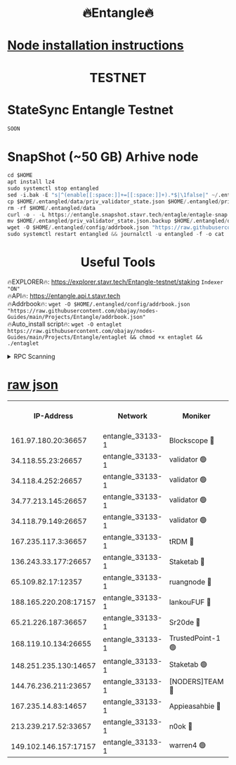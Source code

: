 <h1 align="center"> 🔥Entangle🔥</h1>

[Node installation instructions](https://github.com/obajay/nodes-Guides/tree/main/Projects/Entangle)
=

<h1 align="center"> TESTNET</h1>

# StateSync Entangle Testnet
```python
SOON
```
# SnapShot (~50 GB) Arhive node
```python
cd $HOME
apt install lz4
sudo systemctl stop entangled
sed -i.bak -E "s|^(enable[[:space:]]+=[[:space:]]+).*$|\1false|" ~/.entangled/config/config.toml
cp $HOME/.entangled/data/priv_validator_state.json $HOME/.entangled/priv_validator_state.json.backup
rm -rf $HOME/.entangled/data
curl -o - -L https://entangle.snapshot.stavr.tech/entagle/entagle-snap.tar.lz4 | lz4 -c -d - | tar -x -C $HOME/.entangled --strip-components 2
mv $HOME/.entangled/priv_validator_state.json.backup $HOME/.entangled/data/priv_validator_state.json
wget -O $HOME/.entangled/config/addrbook.json "https://raw.githubusercontent.com/obajay/nodes-Guides/main/Projects/Entangle/addrbook.json"
sudo systemctl restart entangled && journalctl -u entangled -f -o cat
```
 <h1 align="center"> Useful Tools</h1>
 
🔥EXPLORER🔥: https://explorer.stavr.tech/Entangle-testnet/staking        `Indexer "ON"` \
🔥API🔥:      https://entangle.api.t.stavr.tech \
🔥Addrbook🔥: ```wget -O $HOME/.entangled/config/addrbook.json "https://raw.githubusercontent.com/obajay/nodes-Guides/main/Projects/Entangle/addrbook.json"``` \
🔥Auto_install script🔥:  `wget -O entaglet https://raw.githubusercontent.com/obajay/nodes-Guides/main/Projects/Entangle/entaglet && chmod +x entaglet && ./entaglet`


<details>
<summary>RPC Scanning</summary>

<h2 align="center"> We scan nodes in real time every 4 hours. And we provide the final result of RPC endpoints.
We cannot influence the operation of these nodes in any way. </h2>


```python
If Voting Power is higher than 0 --> then the Node is a validator of the network and may be subject to attack and be a potential threat to the chain.
```
```python
We marked such validators with a red symbol
```

</details>

[raw json](https://rpc-check.entangt.stavr.tech/entangt/rpc-entangt-result.json)
=


<table><tr><th>IP-Address</th><th>Network</th><th>Moniker</th><th>Latest Block Height</th><th>Earliest Block Height</th><th>Catching Up</th><th>Tx Index</th><th>Voting Power</th><th>Scan Time</th></tr><tr><td>161.97.180.20:36657</td><td>entangle_33133-1</td><td>Blockscope 🔴</td><td>2566495</td><td>1</td><td>False</td><td>off</td><td>309494051795856</td><td>2024-03-09T19:55:23.089813157UTC</td></tr><tr><td>34.118.55.23:26657</td><td>entangle_33133-1</td><td>validator 🟢</td><td>2566496</td><td>1</td><td>False</td><td>on</td><td>0</td><td>2024-03-09T19:55:25.778158105UTC</td></tr><tr><td>34.118.4.252:26657</td><td>entangle_33133-1</td><td>validator 🟢</td><td>2557108</td><td>1</td><td>False</td><td>on</td><td>0</td><td>2024-03-09T19:55:26.083765402UTC</td></tr><tr><td>34.77.213.145:26657</td><td>entangle_33133-1</td><td>validator 🟢</td><td>2566497</td><td>1</td><td>False</td><td>on</td><td>0</td><td>2024-03-09T19:55:28.609736620UTC</td></tr><tr><td>34.118.79.149:26657</td><td>entangle_33133-1</td><td>validator 🟢</td><td>2566502</td><td>1</td><td>False</td><td>on</td><td>0</td><td>2024-03-09T19:55:48.326122942UTC</td></tr><tr><td>167.235.117.3:36657</td><td>entangle_33133-1</td><td>tRDM 🔴</td><td>2566503</td><td>1</td><td>False</td><td>on</td><td>214697773803205</td><td>2024-03-09T19:55:50.869775475UTC</td></tr><tr><td>136.243.33.177:26657</td><td>entangle_33133-1</td><td>Staketab 🔴</td><td>2566501</td><td>660001</td><td>False</td><td>on</td><td>180630544118714</td><td>2024-03-09T19:55:41.667753679UTC</td></tr><tr><td>65.109.82.17:12357</td><td>entangle_33133-1</td><td>ruangnode 🔴</td><td>2566495</td><td>1312001</td><td>False</td><td>off</td><td>657668809737968</td><td>2024-03-09T19:55:23.435512897UTC</td></tr><tr><td>188.165.220.208:17157</td><td>entangle_33133-1</td><td>lankouFUF 🔴</td><td>2566497</td><td>1910001</td><td>False</td><td>off</td><td>330837559999910</td><td>2024-03-09T19:55:28.356478885UTC</td></tr><tr><td>65.21.226.187:36657</td><td>entangle_33133-1</td><td>Sr20de 🔴</td><td>2566495</td><td>2049001</td><td>False</td><td>off</td><td>29440043292568</td><td>2024-03-09T19:55:18.775005742UTC</td></tr><tr><td>168.119.10.134:26655</td><td>entangle_33133-1</td><td>TrustedPoint-1 🟢</td><td>2566503</td><td>2268001</td><td>False</td><td>off</td><td>0</td><td>2024-03-09T19:55:51.090853074UTC</td></tr><tr><td>148.251.235.130:14657</td><td>entangle_33133-1</td><td>Staketab 🟢</td><td>2566495</td><td>2272001</td><td>False</td><td>on</td><td>0</td><td>2024-03-09T19:55:18.473475454UTC</td></tr><tr><td>144.76.236.211:23657</td><td>entangle_33133-1</td><td>[NODERS]TEAM 🔴</td><td>2566500</td><td>2304001</td><td>False</td><td>off</td><td>26809450365031740</td><td>2024-03-09T19:55:39.374995904UTC</td></tr><tr><td>167.235.14.83:14657</td><td>entangle_33133-1</td><td>Appieasahbie 🔴</td><td>2566502</td><td>2436001</td><td>False</td><td>on</td><td>43265576927463212</td><td>2024-03-09T19:55:50.582803258UTC</td></tr><tr><td>213.239.217.52:33657</td><td>entangle_33133-1</td><td>n0ok 🔴</td><td>2566502</td><td>2466502</td><td>False</td><td>off</td><td>46610910800191634</td><td>2024-03-09T19:55:45.978097540UTC</td></tr><tr><td>149.102.146.157:17157</td><td>entangle_33133-1</td><td>warren4 🟢</td><td>2566499</td><td>2558001</td><td>False</td><td>on</td><td>0</td><td>2024-03-09T19:55:37.098461760UTC</td></tr></table>
